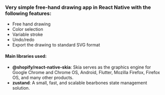 ### Very simple free-hand drawing app in React Native with the following features:

- Free hand drawing
- Color selection
- Variable stroke
- Undo/redo
- Export the drawing to standard SVG format


#### Main libraries used:
- **@shopify/react-native-skia**: Skia serves as the graphics engine for Google Chrome and Chrome OS, Android, Flutter, Mozilla Firefox, Firefox OS, and many other products.
- **zustand**: A small, fast, and scalable bearbones state management solution.


